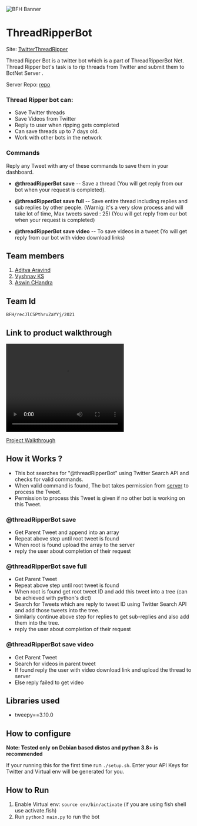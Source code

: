 ![BFH Banner](https://trello-attachments.s3.amazonaws.com/542e9c6316504d5797afbfb9/542e9c6316504d5797afbfc1/39dee8d993841943b5723510ce663233/Frame_19.png)
# ThreadRipperBot

Site: [TwitterThreadRipper](https://twitterthreadripper.ga)

Thread Ripper Bot is a twitter bot which is a part of ThreadRipperBot Net. Thread Ripper bot's task
is to rip threads from Twitter and submit them to BotNet Server .

Server Repo: [repo](https://github.com/superRaptor911/super-raptor-bot-website)

### Thread Ripper bot can:

* Save Twitter threads
* Save Videos from Twitter
* Reply to user when ripping gets completed
* Can save threads up to 7 days old.
* Work with other bots in the network

### Commands

Reply any Tweet with any of these commands to save them in your dashboard. 

* **@threadRipperBot save** -- Save a thread (You will get reply from our bot when your request is completed).

* **@threadRipperBot save full** -- Save entire thread including replies and sub replies by other people.
(Warnig: it's a very slow process and will take lot of time, Max tweets saved : 25) (You will get
reply from our bot when your request is completed)

* **@threadRipperBot save video** -- To save videos in a tweet (Yo will get reply from our bot with video download links)


## Team members

1. [Aditya Aravind](https://github.com/superRaptor911 "RAPTOR")
2. [Vyshnav KS](https://github.com/Vyshnav-KS "KS")
3. [Aswin CHandra](https://github.com/28aswin2001 "aswin")

## Team Id

`BFH/recJlC5PthruZaYYj/2021`

## Link to product walkthrough

<video width="320" height="240" controls>
  <source src="https://twitterthreadripper.ga/server/bfg.mp4" type="video/mp4">
</video>

[Project Walkthrough](https://twitterthreadripper.ga/server/bfg.mp4)

## How it Works ?

* This bot searches for "@threadRipperBot" using Twitter Search API and checks for valid commands.
* When valid command is found, The bot takes permission from
  [server](https://github.com/superRaptor911/super-raptor-bot-website) to process the Tweet.
* Permission to process this Tweet is given if no other bot is working on this Tweet.

### @threadRipperBot save

* Get Parent Tweet and append into an array
* Repeat above step until root tweet is found
* When root is found upload the array to the server
* reply the user about completion of their request

### @threadRipperBot save full

* Get Parent Tweet 
* Repeat above step until root tweet is found
* When root is found get root tweet ID and add this tweet into a tree (can be achieved with python's dict)
* Search for Tweets which are reply to tweet ID using Twitter Search API and add those tweets into
  the tree.
* Similarly continue above step for replies to get sub-replies and also add them into the tree.
* reply the user about completion of their request

### @threadRipperBot save video

* Get Parent Tweet 
* Search for videos in parent tweet
* If found reply the user with video download link and upload the thread to server
* Else reply failed to get video

## Libraries used

* tweepy==3.10.0

## How to configure

**Note: Tested only on Debian based distos and python 3.8+ is recommended**

If your running this for the first time run `./setup.sh`. Enter your API Keys for Twitter and
Virtual env will be generated for you.

## How to Run

1. Enable Virtual env: `source env/bin/activate` (if you are using fish shell use activate.fish) 
1. Run `python3 main.py` to run the bot

